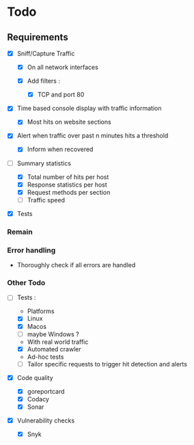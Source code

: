 # Todo

## Requirements

-   [x] Sniff/Capture Traffic

  -   [x] On all network interfaces
  -   [x] Add filters :
  
    -   [x] TCP and port 80
    
-   [x] Time based console display with traffic information

  -   [x] Most hits on website sections
  
-   [x] Alert when traffic over past n minutes hits a threshold

  -   [x] Inform when recovered
  
-   [ ] Summary statistics

  -   [x] Total number of hits per host
  -   [x] Response statistics per host
  -   [x] Request methods per section
  -   [ ] Traffic speed

-   [x] Tests

### Remain


### Error handling

-  Thoroughly check if all errors are handled

### Other Todo

-   [ ] Tests :

  -   Platforms
  
    -   [x] Linux
    -   [x] Macos
    -   [ ] maybe Windows ?
    
  -   With real world traffic
  
    -   [x] Automated crawler
    
  -   Ad-hoc tests
  
    -   [ ] Tailor specific requests to trigger hit detection and alerts

-   [x] Code quality

  -   [x] goreportcard
  -   [x] Codacy
  -   [x] Sonar
  
-   [x] Vulnerability checks

  -   [x] Snyk
